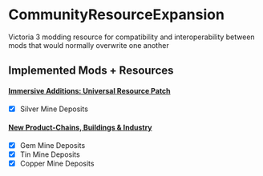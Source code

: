 # CommunityResourceExpansion
Victoria 3 modding resource for compatibility and interoperability between mods that would normally overwrite one another

## Implemented Mods + Resources
#### [Immersive Additions: Universal Resource Patch](https://steamcommunity.com/sharedfiles/filedetails/?id=2885170662)

- [x] Silver Mine Deposits

#### [New Product-Chains, Buildings & Industry](https://steamcommunity.com/sharedfiles/filedetails/?id=2883964912)

-  [x] Gem Mine Deposits
- [x] Tin Mine Deposits
- [x] Copper Mine Deposits